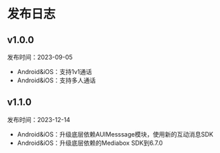 # 发布日志

## v1.0.0
发布时间：2023-09-05
* Android&iOS：支持1v1通话
* Android&iOS：支持多人通话

## v1.1.0
发布时间：2023-12-14
* Android&iOS：升级底层依赖AUIMesssage模块，使用新的互动消息SDK
* Android&iOS：升级底层依赖的Mediabox SDK到6.7.0
